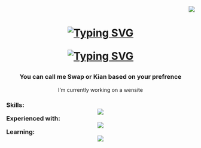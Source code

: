 <div align=Right>
  <a href="https://visitorbadge.io/status?path=Swap1019"><img src="https://api.visitorbadge.io/api/visitors?path=Swap1019&label=Views&labelColor=%23f47373&countColor=%2337d67a&style=plastic&labelStyle=upper" /></a>
</div>

<h1 align=Center>
  <a href="https://git.io/typing-svg"><img src="https://readme-typing-svg.herokuapp.com?font=Fugaz+One&size=24&pause=1000&color=F0F70B&center=true&vCenter=true&repeat=false&width=435&lines=A+Sharp+Dev+Wants+To+Be+Full-Stack" alt="Typing SVG" /></a>
	
  <a href="https://git.io/typing-svg"><img src="https://readme-typing-svg.herokuapp.com?font=Roboto&weight=700&size=30&duration=2000&pause=500&color=232BF7&center=true&vCenter=true&width=435&lines=Hi+There+%F0%9F%91%8B;Name's+Kian" alt="Typing SVG" /></a>
</h1>

<div align=Center>
	<h3>
	You can call me Swap or Kian based on your prefrence 
	</h3>
  	I’m currently working on a wensite
</div>


<h3 align=Left>
  Skills:
    <div align=Center ><img src="https://skillicons.dev/icons?i=python" /></div>
  Experienced with:
		<div align=Center><img src="https://skillicons.dev/icons?i=mysql,redis,html,css,bootstrap" /></div>
  Learning:
		<div align=Center><img src="https://skillicons.dev/icons?i=django" /></div>
</h3>






